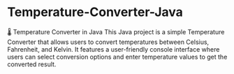# Temperature-Converter-Java
🌡️ Temperature Converter in Java This Java project is a simple Temperature Converter that allows users to convert temperatures between Celsius, Fahrenheit, and Kelvin. It features a user-friendly console interface where users can select conversion options and enter temperature values to get the converted result.  
